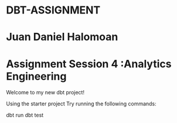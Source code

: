 # DBT-ASSIGNMENT 
# Juan Daniel Halomoan 
# Assignment Session 4 :Analytics Engineering


Welcome to my new dbt project!

Using the starter project
Try running the following commands:

dbt run
dbt test
